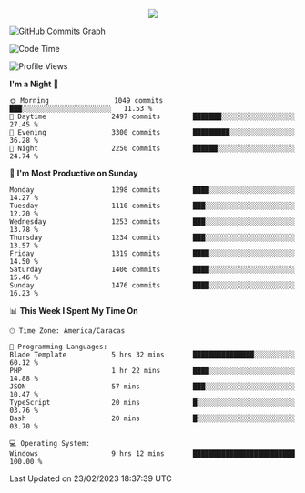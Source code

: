 <p align="center">
  <a href="http://www.github.com/thevacs">
    <img src="https://github-readme-streak-stats.herokuapp.com/?user=thevacs&stroke=ffffff&background=1c1917&ring=0891b2&fire=0891b2&currStreakNum=ffffff&currStreakLabel=0891b2&sideNums=ffffff&sideLabels=ffffff&dates=ffffff&hide_border=true" />
  </a>
  
  <a href="http://www.github.com/thevacs"><img src="https://github-readme-activity-graph.cyclic.app/graph?username=thevacs&bg_color=000000&color=ffffff&line=ff0000&point=ebebeb&area=true&hide_border=true" alt="GitHub Commits Graph" /></a>
  
</p>

<!--START_SECTION:waka-->
![Code Time](http://img.shields.io/badge/Code%20Time-1%2C194%20hrs%2042%20mins-blue)

![Profile Views](http://img.shields.io/badge/Profile%20Views-5-blue)

**I'm a Night 🦉** 

```text
🌞 Morning                1049 commits        ███░░░░░░░░░░░░░░░░░░░░░░   11.53 % 
🌆 Daytime                2497 commits        ███████░░░░░░░░░░░░░░░░░░   27.45 % 
🌃 Evening                3300 commits        █████████░░░░░░░░░░░░░░░░   36.28 % 
🌙 Night                  2250 commits        ██████░░░░░░░░░░░░░░░░░░░   24.74 % 
```
📅 **I'm Most Productive on Sunday** 

```text
Monday                   1298 commits        ████░░░░░░░░░░░░░░░░░░░░░   14.27 % 
Tuesday                  1110 commits        ███░░░░░░░░░░░░░░░░░░░░░░   12.20 % 
Wednesday                1253 commits        ███░░░░░░░░░░░░░░░░░░░░░░   13.78 % 
Thursday                 1234 commits        ███░░░░░░░░░░░░░░░░░░░░░░   13.57 % 
Friday                   1319 commits        ████░░░░░░░░░░░░░░░░░░░░░   14.50 % 
Saturday                 1406 commits        ████░░░░░░░░░░░░░░░░░░░░░   15.46 % 
Sunday                   1476 commits        ████░░░░░░░░░░░░░░░░░░░░░   16.23 % 
```


📊 **This Week I Spent My Time On** 

```text
🕑︎ Time Zone: America/Caracas

💬 Programming Languages: 
Blade Template           5 hrs 32 mins       ███████████████░░░░░░░░░░   60.12 % 
PHP                      1 hr 22 mins        ████░░░░░░░░░░░░░░░░░░░░░   14.88 % 
JSON                     57 mins             ███░░░░░░░░░░░░░░░░░░░░░░   10.47 % 
TypeScript               20 mins             █░░░░░░░░░░░░░░░░░░░░░░░░   03.76 % 
Bash                     20 mins             █░░░░░░░░░░░░░░░░░░░░░░░░   03.70 % 

💻 Operating System: 
Windows                  9 hrs 12 mins       █████████████████████████   100.00 % 
```


 Last Updated on 23/02/2023 18:37:39 UTC
<!--END_SECTION:waka-->
